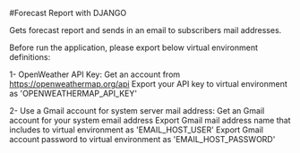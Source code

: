 #Forecast Report with DJANGO

Gets forecast report and sends in an email to subscribers mail addresses.

Before run the application, please export below virtual environment definitions:

1- OpenWeather API Key:
Get an account from https://openweathermap.org/api
Export your API key to virtual environment as 'OPENWEATHERMAP_API_KEY'

2- Use a Gmail account for system server mail address:
Get an Gmail account for your system email address
Export Gmail mail address name that includes to virtual environment as 'EMAIL_HOST_USER'
Export Gmail account password to virtual environment as 'EMAIL_HOST_PASSWORD'
